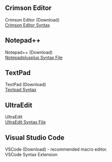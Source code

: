 ## Crimson Editor

Crimson Editor (Download)  
[Crimson Editor Syntax](https://macroquest2.com/phpBB3/viewtopic.php?f=3&t=3299)

## Notepad++

Notepad++ (Download)  
[Notepadplusplus Syntax File](notepadplusplus-syntax-file.md)

## TextPad

TextPad (Download)  
[Textpad Syntax](https://macroquest2.com/phpBB3/viewtopic.php?t=879)

## UltraEdit

UltraEdit  
[UltraEdit Syntax File](ultraedit-syntax-file.md)

## Visual Studio Code

VSCode (Download) - recommended macro editor.  
VSCode Syntax Extension



